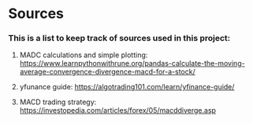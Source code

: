 # Sources

### This is a list to keep track of sources used in this project:

1. MADC calculations and simple plotting: https://www.learnpythonwithrune.org/pandas-calculate-the-moving-average-convergence-divergence-macd-for-a-stock/


2. yfunance guide: https://algotrading101.com/learn/yfinance-guide/

3. MACD trading strategy: https://investopedia.com/articles/forex/05/macddiverge.asp


